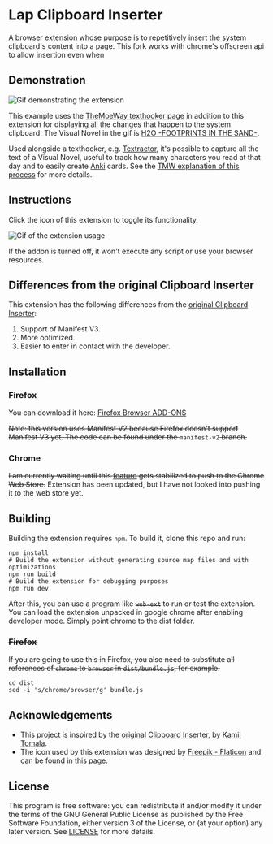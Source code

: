 # Lap Clipboard Inserter

A browser extension whose purpose is to repetitively insert the system clipboard's content into a page. This fork works with chrome's offscreen api to allow insertion even when 

## Demonstration

![Gif demonstrating the extension](static/demonstration.gif)

This example uses the [TheMoeWay texthooker page](https://learnjapanese.moe/texthooker.html) in addition to this extension for displaying all the changes that happen to the system clipboard. The Visual Novel in the gif is [H2O -FOOTPRINTS IN THE SAND-](https://vndb.org/v473).

Used alongside a texthooker, e.g. [Textractor](https://github.com/Artikash/Textractor), it's possible to capture all the text of a Visual Novel, useful to track how many characters you read at that day and to easily create [Anki](https://apps.ankiweb.net/) cards. See the [TMW explanation of this process](https://learnjapanese.moe/vn/) for more details.

## Instructions

Click the icon of this extension to toggle its functionality.

![Gif of the extension usage](static/usage.gif)

If the addon is turned off, it won't execute any script or use your browser resources.

## Differences from the original Clipboard Inserter

This extension has the following differences from the [original Clipboard Inserter](https://github.com/kmltml/clipboard-inserter):

1. Support of Manifest V3.
2. More optimized.
3. Easier to enter in contact with the developer.

## Installation

### Firefox

~~You can download it here: [Firefox Browser ADD-ONS](https://addons.mozilla.org/en-US/firefox/addon/lap-clipboard-inserter/)~~

~~Note: this version uses Manifest V2 because Firefox doesn't support Manifest V3 yet. The code can be found under the `manifest-v2` branch.~~

### Chrome

~~I am currently waiting until this [feature](https://bugs.chromium.org/p/chromium/issues/detail?id=1339382) gets stabilized to push to the Chrome Web Store.~~ Extension has been updated, but I have not looked into pushing it to the web store yet.

## Building

Building the extension requires `npm`. To build it, clone this repo and run:

```shell
npm install
# Build the extension without generating source map files and with optimizations
npm run build
# Build the extension for debugging purposes
npm run dev
```

~~After this, you can use a program like `web-ext` to run or test the extension.~~ You can load the extension unpacked in google chrome after enabling developer mode. Simply point chrome to the dist folder.

### ~~Firefox~~

~~If you are going to use this in Firefox, you also need to substitute all references of `chrome` to `browser` in `dist/bundle.js`, for example:~~

```shell
cd dist
sed -i 's/chrome/browser/g' bundle.js
```

## Acknowledgements

- This project is inspired by the [original Clipboard Inserter](https://github.com/kmltml/clipboard-inserter), by [Kamil Tomala](https://github.com/kmltml).
- The icon used by this extension was designed by [Freepik - Flaticon](https://www.flaticon.com/free-icons/clipboard) and can be found in [this page](https://www.flaticon.com/free-icon/paste_748035).

## License

This program is free software: you can redistribute it and/or modify it under the terms of the GNU General Public License as published by the Free Software Foundation, either version 3 of the License, or (at your option) any later version. See [LICENSE](LICENSE) for more details.
